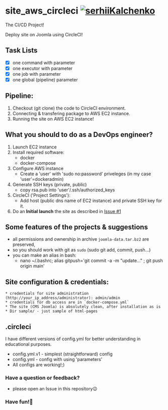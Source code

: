 # site_aws_circleci [![serhiiKalchenko](https://circleci.com/gh/serhiiKalchenko/site_aws_circleci.svg?style=svg)](https://app.circleci.com/pipelines/github/serhiiKalchenko/site_aws_circleci)

The CI/CD Project!

Deploy site on Joomla using CircleCI!

## Task Lists
- [x] one command with parameter
- [x] one executor with parameter
- [x] one job with parameter
- [x] one global (pipeline) parameter

## Pipeline:
1. Checkout (git clone) the code to CircleCI environment.
2. Connecting & transfering package to AWS EC2 instance.
3. Running the site on AWS EC2 instance!

## What you should to do as a DevOps engineer?
1. Launch EC2 instance
2. Install required software:
    * docker
    * docker-compose
3. Configure AWS instance
   * Create a 'user' with 'sudo no:password' priveleges (in my case 'user'=dockeradmin)
4. Generate SSH keys (private, public)
   * copy rsa.pub into 'user'/.ssh/authorized_keys
5. CircleCI ('Project Settings'):
   * Add host (public dns name of EC2 instance) and private SSH key for it.
6. Do an **Initial launch** the site as described in [Issue #1](https://github.com/serhiiKalchenko/site_aws_circleci/issues/1)
  

## Some features of the projects & suggestions
  * all permissions and ownership in archive `joomla-data.tar.bz2` are preserved, 
  * so you should work with git as `sudo` (sudo git add, commit, push...)
  * you can make an alias in bash:
  	* nano ~/.bashrc; alias gitpush='git commit -a -m "update..." ; git push origin main'

## Site configuration & credentials:
    * credentials for site administration (http://your_ip_address/administrator): admin/admin
    * credentials for db access are in `docker-compose.yml`
    * The site (CMS Joomla) is absolutely clean, after installation as is
    * Dir sample/ - just sample of html-pages
	
## .circleci
I have different versions of config.yml for better understanding in educational purposes.
  * config.yml.v1 - simplest (straightforward) config
  * config.yml - config with using 'parameters'
  * All configs are working!;)

### Have a question or feedback?
 * please open an Issue in this repository:wink:

### Have fun!:hugs:


